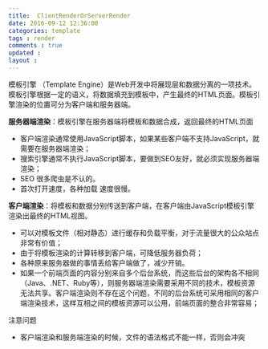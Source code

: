 ```yaml
---
title:  ClientRenderOrServerRender
date: 2016-09-12 12:36:00
categories: template
tags : render
comments : true 
updated : 
layout : 
---
```


模板引擎 （Template Engine）是Web开发中将展现层和数据分离的一项技术。模板引擎根据一定的语义，将数据填充到模板中，产生最终的HTML页面。模板引擎渲染的位置可分为客户端和服务器端。

**服务器端渲染**：模板引擎在服务器端将模板和数据合成，返回最终的HTML页面

- 客户端渲染通常使用JavaScript脚本，如果某些客户端不支持JavaScript，就需要在服务器端渲染；
- 搜索引擎通常不执行JavaScript脚本，要做到SEO友好，就必须实现服务器端渲染；
- SEO 很多爬虫是不认的。
- 首次打开速度，各种加载 速度很慢。

**客户端渲染**：将模板和数据分别传送到客户端，在客户端由JavaScript模板引擎渲染出最终的HTML视图。

- 可以对模板文件（相对静态）进行缓存和负载平衡，对于流量很大的公众站点非常有价值；
- 由于将模板渲染的计算转移到客户端，可降低服务器负荷；
- 各种原来服务器做的事情丢给客户端做了，减少开销。
- 如果一个前端页面的内容分别来自多个后台系统，而这些后台的架构各不相同（Java、.NET、Ruby等），则服务器端渲染需要采用不同的技术，模板资源无法共享。客户端渲染则不存在这个问题，不同的后台系统可采用相同的客户端渲染技术，这样互相之间的模板资源可以公用，前端页面的整合非常容易；

注意问题

* 客户端渲染和服务端渲染的时候，文件的语法格式不能一样，否则会冲突